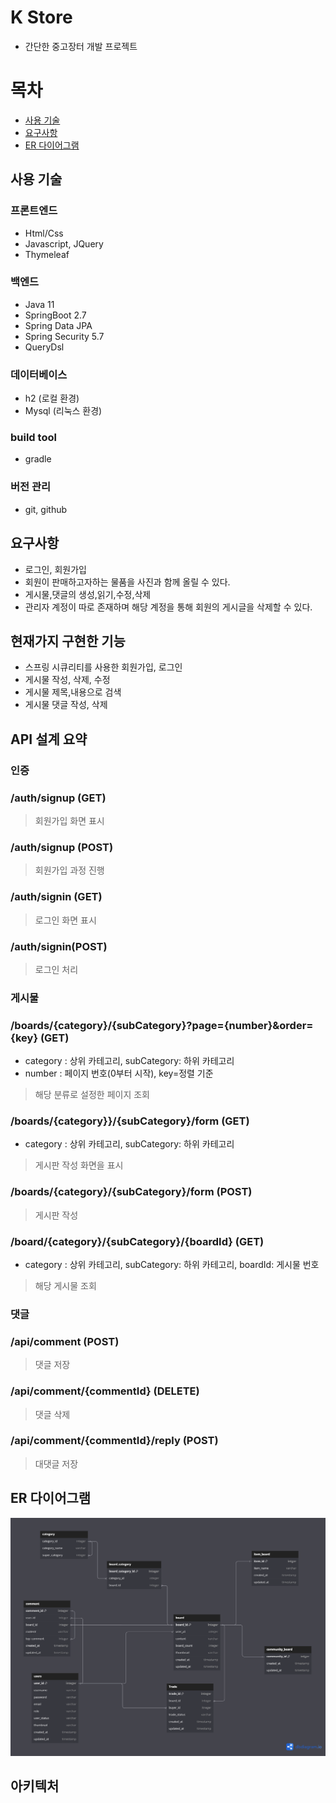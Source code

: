 

# K Store

- 간단한 중고장터 개발 프로젝트

# 목차
- [사용 기술](#사용-기술)
- [요구사항](#요구사항)
- [ER 다이어그램](#ER-다이어그램)


## 사용 기술

### 프론트엔드

- Html/Css
- Javascript, JQuery
- Thymeleaf

### 백엔드

- Java 11
- SpringBoot 2.7
- Spring Data JPA 
- Spring Security 5.7
- QueryDsl

### 데이터베이스

- h2 (로컬 환경)
- Mysql (리눅스 환경)

### build tool

- gradle

### 버전 관리

- git, github

## 요구사항

- 로그인, 회원가입
- 회원이 판매하고자하는 물품을 사진과 함께 올릴 수 있다.
- 게시물,댓글의 생성,읽기,수정,삭제
- 관리자 계정이 따로 존재하며 해당 계정을 통해 회원의 게시글을 삭제할 수 있다.

## 현재가지 구현한 기능

- 스프링 시큐리티를 사용한 회원가입, 로그인
- 게시물 작성, 삭제, 수정
- 게시물 제목,내용으로 검색
- 게시물 댓글 작성, 삭제

## API 설계 요약

### 인증

### /auth/signup (GET)

> 회원가입 화면 표시

### /auth/signup (POST)

> 회원가입 과정 진행

### /auth/signin (GET)

> 로그인 화면 표시

### /auth/signin(POST)

> 로그인 처리

### 게시물

### /boards/{category}/{subCategory}?page={number}&order={key} (GET)

- category : 상위 카테고리, subCategory: 하위 카테고리
- number : 페이지 번호(0부터 시작), key=정렬 기준

>  해당 분류로 설정한 페이지 조회

### /boards/{category}}/{subCategory}/form  (GET)

- category : 상위 카테고리, subCategory: 하위 카테고리

> 게시판 작성 화면을 표시

### /boards/{category}/{subCategory}/form (POST)

> 게시판 작성

### /board/{category}/{subCategory}/{boardId} (GET)

- category : 상위 카테고리, subCategory: 하위 카테고리, boardId: 게시물 번호

> 해당 게시물 조회


### 댓글

### /api/comment (POST)

> 댓글 저장

### /api/comment/{commentId} (DELETE)

> 댓글 삭제

### /api/comment/{commentId}/reply (POST)

> 대댓글 저장




## ER 다이어그램

<img src="./docs/erd/erd-image.png">


## 아키텍처


